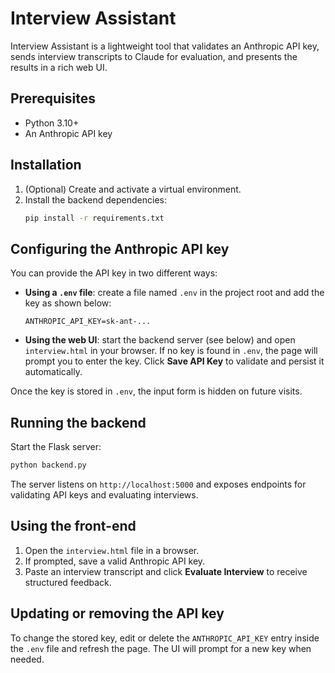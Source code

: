 # Interview Assistant

Interview Assistant is a lightweight tool that validates an Anthropic API key, sends interview transcripts to Claude for evaluation, and presents the results in a rich web UI.

## Prerequisites
- Python 3.10+
- An Anthropic API key

## Installation
1. (Optional) Create and activate a virtual environment.
2. Install the backend dependencies:
   ```bash
   pip install -r requirements.txt
   ```

## Configuring the Anthropic API key
You can provide the API key in two different ways:

- **Using a `.env` file**: create a file named `.env` in the project root and add the key as shown below:
  ```env
  ANTHROPIC_API_KEY=sk-ant-...
  ```
- **Using the web UI**: start the backend server (see below) and open `interview.html` in your browser. If no key is found in `.env`, the page will prompt you to enter the key. Click **Save API Key** to validate and persist it automatically.

Once the key is stored in `.env`, the input form is hidden on future visits.

## Running the backend
Start the Flask server:
```bash
python backend.py
```
The server listens on `http://localhost:5000` and exposes endpoints for validating API keys and evaluating interviews.

## Using the front-end
1. Open the `interview.html` file in a browser.
2. If prompted, save a valid Anthropic API key.
3. Paste an interview transcript and click **Evaluate Interview** to receive structured feedback.

## Updating or removing the API key
To change the stored key, edit or delete the `ANTHROPIC_API_KEY` entry inside the `.env` file and refresh the page. The UI will prompt for a new key when needed.
